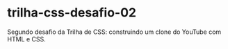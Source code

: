 # trilha-css-desafio-02
Segundo desafio da Trilha de CSS: construindo um clone do YouTube com HTML e CSS.
